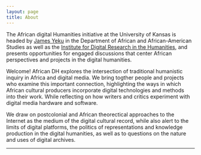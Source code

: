 ```yaml
---
layout: page
title: About
---
```


The African digital Humanities initiative at the University of Kansas is headed by [James Yeku](https://afs.ku.edu/james-yeku) in the Department of African and African-American Studies as well as the [Institute for Digital Research in the Humanities](http://idrh.ku.edu), and presents opportunities for engaged discussions that center African perspectives and projects in the digital humanities. 

Welcome! African DH explores the intersection of traditional humanistic inquiry in Africa and digital media. We bring togther people and projects who examine this important connection, highlighting the ways in which African cultural producers incorporate digital technologies and methods into their work. While reflecting on how writers and critics experiment with digital media hardware and software.

We draw on postcolonial and African theorectical approaches to the Internet as the medium of the digital cultural record, while also alert to the limits of digital platforms, the politics of representations and knowledge production in the digital humanities, as well as to questions on the nature and uses of digital archives.

---
